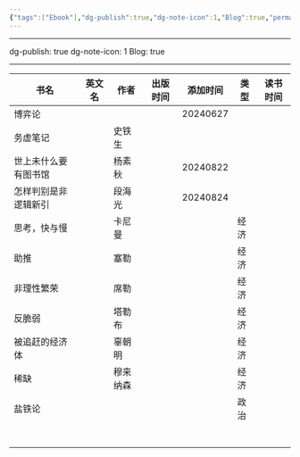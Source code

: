 ```yaml
---
{"tags":["Ebook"],"dg-publish":true,"dg-note-icon":1,"Blog":true,"permalink":"/🌒Action_行动/Liber_书籍/Liber_List/","dgPassFrontmatter":true,"noteIcon":1,"created":"2024-06-27T08:56:05.344+08:00","updated":"2024-08-25T17:01:49.413+08:00"}
---
```


---
dg-publish: true
dg-note-icon: 1
Blog: true

--- 

| 书名         | 英文名 | 作者   | 出版时间 | 添加时间     | 类型  | 读书时间 |
| ---------- | --- | ---- | ---- | -------- | --- | ---- |
| 博弈论        |     |      |      | 20240627 |     |      |
| 务虚笔记       |     | 史铁生  |      |          |     |      |
| 世上未什么要有图书馆 |     | 杨素秋  |      | 20240822 |     |      |
| 怎样判别是非逻辑新引 |     | 段海光  |      | 20240824 |     |      |
| 思考，快与慢     |     | 卡尼曼  |      |          | 经济  |      |
| 助推         |     | 塞勒   |      |          | 经济  |      |
| 非理性繁荣      |     | 席勒   |      |          | 经济  |      |
| 反脆弱        |     | 塔勒布  |      |          | 经济  |      |
| 被追赶的经济体    |     | 辜朝明  |      |          | 经济  |      |
| 稀缺         |     | 穆来纳森 |      |          | 经济  |      |
| 盐铁论        |     |      |      |          | 政治  |      |
|            |     |      |      |          |     |      |
|            |     |      |      |          |     |      |
|            |     |      |      |          |     |      |
|            |     |      |      |          |     |      |
|            |     |      |      |          |     |      |
|            |     |      |      |          |     |      |
|            |     |      |      |          |     |      |

